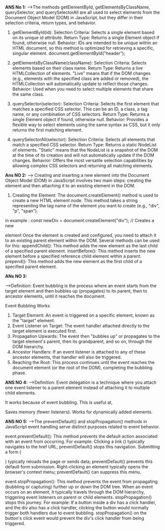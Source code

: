 **ANS No 1:**
-->The methods getElementById, getElementsByClassName, querySelector, and querySelectorAll are all used to select elements from the Document Object Model (DOM) in JavaScript, but they differ in their selection criteria, return types, and behavior.

1. getElementById(id):
Selection Criteria: Selects a single element based on its unique id attribute.
Return Type: Returns a single Element object if found, otherwise null.
Behavior: IDs are intended to be unique within an HTML document, so this method is optimized for retrieving a specific, singular element.
document.getElementById("header");

2.  getElementsByClassName(className):
Selection Criteria: Selects elements based on their class name.
Return Type: Returns a live HTMLCollection of elements. "Live" means that if the DOM changes (e.g., elements with the specified class are added or removed), the HTMLCollection will automatically update to reflect those changes.
Behavior: Used when you need to select multiple elements that share the same class.

3. querySelector(selector):
Selection Criteria: Selects the first element that matches a specified CSS selector. This can be an ID, a class, a tag name, or any combination of CSS selectors.
Return Type: Returns a single Element object if found, otherwise null.
Behavior: Provides a flexible way to select elements using the same syntax as CSS, but it only returns the first matching element. 

4. querySelectorAll(selector):
Selection Criteria: Selects all elements that match a specified CSS selector.
Return Type: Returns a static NodeList of elements. "Static" means that the NodeList is a snapshot of the DOM at the time of its creation and will not automatically update if the DOM changes.
Behavior: Offers the most versatile selection capabilities by allowing complex CSS selectors and returning all matching elements.


**Ans NO 2:**
--> Creating and inserting a new element into the Document Object Model (DOM) in JavaScript involves two main steps: creating the element and then attaching it to an existing element in the DOM.
1. Creating the Element:
The document.createElement() method is used to create a new HTML element node. This method takes a string representing the tag name of the element you want to create (e.g., "div", "p", "span").

in example : const newDiv = document.createElement("div"); // Creates a new <div> element
Once the element is created and configured, you need to attach it to an existing parent element within the DOM. Several methods can be used for this:
appendChild(): This method adds the new element as the last child of a specified parent element.
insertBefore(): This method inserts the new element before a specified reference child element within a parent.
prepend(): This method adds the new element as the first child of a specified parent element.

**ANs NO 3:**

-->Definition: Event bubbling is the process where an event starts from the target element and then bubbles up (propagates) to its parent, then to ancestor elements, until it reaches the document.

 Event Bubbling Works
1. Target Element:
An event is triggered on a specific element, known as the "target" element. 
2. Event Listener on Target:
The event handler attached directly to the target element is executed first. 
3. Propagation Upwards:
The event then "bubbles up" or propagates to the target element's parent, then its grandparent, and so on, through the DOM hierarchy. 
4. Ancestor Handlers:
If an event listener is attached to any of these ancestor elements, that handler will also be triggered. 
5. Reaching the Root:
This process continues until the event reaches the document element (or the root of the DOM), completing the bubbling phase. 

**ANS NO 4:**
-->Definition: Event delegation is a technique where you attach one event listener to a parent element instead of attaching it to multiple child elements.

It works because of event bubbling.
This is useful at,

Saves memory (fewer listeners).
Works for dynamically added elements.

**ANS NO 5:**
-->The preventDefault() and stopPropagation() methods in JavaScript event handling serve distinct purposes related to event behavior.

event.preventDefault():
This method prevents the default action associated with an event from occurring. For example:
Clicking a link (<a>) typically navigates to the href URL; preventDefault() stops this navigation.
Submitting a form (<form>) typically reloads the page or sends data; preventDefault() prevents this default form submission.
Right-clicking an element typically opens the browser's context menu; preventDefault() can suppress this menu.

event.stopPropagation():
This method prevents the event from propagating (bubbling or capturing) further up or down the DOM tree. When an event occurs on an element, it typically travels through the DOM hierarchy, triggering event listeners on parent or child elements. stopPropagation() stops this journey. For example:
If a button inside a div has a click handler, and the div also has a click handler, clicking the button would normally trigger both handlers due to event bubbling. stopPropagation() on the button's click event would prevent the div's click handler from being triggered.